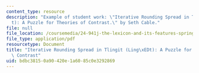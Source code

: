 ```yaml
---
content_type: resource
description: "Example of student work: \"Iterative Rounding Spread in Tlingit (Ling\xED\
  t): A Puzzle for Theories of Contrast.\" by Seth Cable."
file: null
file_location: /coursemedia/24-941j-the-lexicon-and-its-features-spring-2007/bdbc38150a90420e1a6085c0e3292869_cable_tlingit.pdf
file_type: application/pdf
resourcetype: Document
title: "Iterative Rounding Spread in Tlingit (Ling\xEDt): A Puzzle for Theories of\
  \ Contrast"
uid: bdbc3815-0a90-420e-1a60-85c0e3292869
---
```

